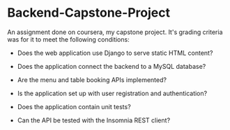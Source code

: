 # Backend-Capstone-Project
An assignment done on coursera, my capstone project. It's grading criteria was for it to meet the following conditions:

- Does the web application use Django to serve static HTML content?

- Does the application connect the backend to a MySQL database?

- Are the menu and table booking APIs implemented?

- Is the application set up with user registration and authentication?

- Does the application contain unit tests?

- Can the API be tested with the Insomnia REST client?


